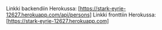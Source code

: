 Linkki backendiin Herokussa: [https://stark-eyrie-12627.herokuapp.com/api/persons]
Linkki fronttiin Herokussa: [https://stark-eyrie-12627.herokuapp.com]
